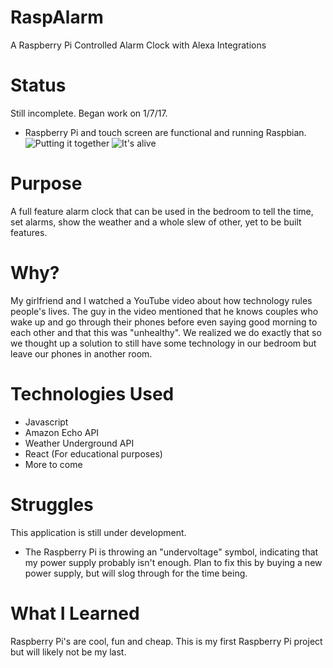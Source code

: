 # RaspAlarm
A Raspberry Pi Controlled Alarm Clock with Alexa Integrations

# Status
Still incomplete. Began work on 1/7/17. 
- Raspberry Pi and touch screen are functional and running Raspbian. 
![Putting it together](https://github.com/sfreeman422/RaspAlarm/blob/master/Images/IMG_20170107_160214.jpg)
![It's alive](https://github.com/sfreeman422/RaspAlarm/blob/master/Images/IMG_20170107_160419.jpg)

# Purpose
A full feature alarm clock that can be used in the bedroom to tell the time, set alarms, show the weather and a whole slew of other, yet to be built features. 

# Why?
My girlfriend and I watched a YouTube video about how technology rules people's lives. The guy in the video mentioned that he knows couples who wake up and go through their phones before even saying good morning to each other and that this was "unhealthy". We realized we do exactly that so we thought up a solution to still have some technology in our bedroom but leave our phones in another room. 

# Technologies Used
- Javascript
- Amazon Echo API
- Weather Underground API
- React (For educational purposes)
- More to come

# Struggles
This application is still under development.
- The Raspberry Pi is throwing an "undervoltage" symbol, indicating that my power supply probably isn't enough. Plan to fix this by buying a new power supply, but will slog through for the time being. 

# What I Learned
Raspberry Pi's are cool, fun and cheap. This is my first Raspberry Pi project but will likely not be my last. 
